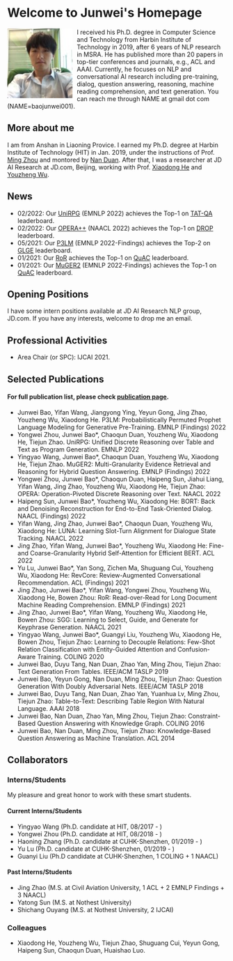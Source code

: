 # Welcome to Junwei's Homepage


<img align="left" src="citations.jpg" width=150 height=160 alt="a photo" style="padding-right:10px">

I received his Ph.D. degree in Computer Science and Technology from Harbin Institute of Technology in 2019, after 6 years of NLP research in MSRA. He has published more than 20 papers in top-tier conferences and journals, e.g., ACL and AAAI. Currently, he focuses on NLP and conversational AI research including pre-training, dialog, question answering, reasoning, machine reading comprehension, and text generation. You can reach me through NAME at gmail dot com (NAME=baojunwei001).

## More about me

I am from Anshan in Liaoning Provice. I earned my Ph.D. degree at Harbin Institute of Technology (HIT) in Jan. 2019, under the instructions of Prof. [Ming Zhou](https://scholar.google.com/citations?user=-HBuUWAAAAAJ&hl=en) and montored by [Nan Duan](https://nanduan.github.io/). After that, I was a researcher at JD AI Research at JD.com, Beijing, working with Prof. [Xiaodong He](https://scholar.google.com/citations?user=W5WbqgoAAAAJ&hl=en) and [Youzheng Wu](https://sites.google.com/site/erzhengcn/). 

## News
- 02/2022: Our [UniRPG]() (EMNLP 2022) achieves the Top-1 on [TAT-QA](https://nextplusplus.github.io/TAT-QA/) leaderboard.
- 02/2022: Our [OPERA++](https://aclanthology.org/2022.naacl-main.119.pdf) (NAACL 2022) achieves the Top-1 on [DROP](https://leaderboard.allenai.org/drop/submissions/public) leaderboard.
- 05/2021: Our [P3LM]() (EMNLP 2022-Findings) achieves the Top-2 on [GLGE](https://microsoft.github.io/glge/) leaderboard.
- 01/2021: Our [RoR](https://aclanthology.org/2021.findings-emnlp.160.pdf) achieves the Top-1 on [QuAC](https://quac.ai/) leaderboard.
- 01/2021: Our [MuGER2]() (EMNLP 2022-Findings) achieves the Top-1 on [QuAC](https://quac.ai/) leaderboard.


## Opening Positions
I have some intern positions available at JD AI Research NLP group, JD.com. If you have any interests, welcome to drop me an email. 

## Professional Activities
- Area Chair (or SPC): IJCAI 2021. 

## Selected Publications
#### For full publication list, please check [publication page](publications.md).
- Junwei Bao, Yifan Wang, Jiangyong Ying, Yeyun Gong, Jing Zhao, Youzheng Wu, Xiaodong He. P3LM: Probabilistically Permuted Prophet Language Modeling for Generative Pre-Training. EMNLP (Findings) 2022
- Yongwei Zhou, Junwei Bao*, Chaoqun Duan, Youzheng Wu, Xiaodong He, Tiejun Zhao. UniRPG: Unified Discrete Reasoning over Table and Text as Program Generation. EMNLP 2022
- Yingyao Wang, Junwei Bao*, Chaoqun Duan, Youzheng Wu, Xiaodong He, Tiejun Zhao. MuGER2: Multi-Granularity Evidence Retrieval and Reasoning for Hybrid Question Answering. EMNLP (Findings) 2022
- Yongwei Zhou, Junwei Bao*, Chaoqun Duan, Haipeng Sun, Jiahui Liang, Yifan Wang, Jing Zhao, Youzheng Wu, Xiaodong He, Tiejun Zhao: OPERA: Operation-Pivoted Discrete Reasoning over Text. NAACL 2022
- Haipeng Sun, Junwei Bao*, Youzheng Wu, Xiaodong He: BORT: Back and Denoising Reconstruction for End-to-End Task-Oriented Dialog. NAACL (Findings) 2022
- Yifan Wang, Jing Zhao, Junwei Bao*, Chaoqun Duan, Youzheng Wu, Xiaodong He: LUNA: Learning Slot-Turn Alignment for Dialogue State Tracking. NAACL 2022
- Jing Zhao, Yifan Wang, Junwei Bao*, Youzheng Wu, Xiaodong He: Fine- and Coarse-Granularity Hybrid Self-Attention for Efficient BERT. ACL 2022
- Yu Lu, Junwei Bao*, Yan Song, Zichen Ma, Shuguang Cui, Youzheng Wu, Xiaodong He: RevCore: Review-Augmented Conversational Recommendation. ACL (Findings) 2021
- Jing Zhao, Junwei Bao*, Yifan Wang, Yongwei Zhou, Youzheng Wu, Xiaodong He, Bowen Zhou: RoR: Read-over-Read for Long Document Machine Reading Comprehension. EMNLP (Findings) 2021
- Jing Zhao, Junwei Bao*, Yifan Wang, Youzheng Wu, Xiaodong He, Bowen Zhou: SGG: Learning to Select, Guide, and Generate for Keyphrase Generation. NAACL 2021
- Yingyao Wang, Junwei Bao*, Guangyi Liu, Youzheng Wu, Xiaodong He, Bowen Zhou, Tiejun Zhao: Learning to Decouple Relations: Few-Shot Relation Classification with Entity-Guided Attention and Confusion-Aware Training. COLING 2020
- Junwei Bao, Duyu Tang, Nan Duan, Zhao Yan, Ming Zhou, Tiejun Zhao: Text Generation From Tables. IEEE/ACM TASLP 2019
- Junwei Bao, Yeyun Gong, Nan Duan, Ming Zhou, Tiejun Zhao: Question Generation With Doubly Adversarial Nets. IEEE/ACM TASLP 2018
- Junwei Bao, Duyu Tang, Nan Duan, Zhao Yan, Yuanhua Lv, Ming Zhou, Tiejun Zhao: Table-to-Text: Describing Table Region With Natural Language. AAAI 2018
- Junwei Bao, Nan Duan, Zhao Yan, Ming Zhou, Tiejun Zhao: Constraint-Based Question Answering with Knowledge Graph. COLING 2016
- Junwei Bao, Nan Duan, Ming Zhou, Tiejun Zhao: Knowledge-Based Question Answering as Machine Translation. ACL 2014

## Collaborators

### Interns/Students
My pleasure and great honor to work with these smart students.

#### Current Interns/Students
- Yingyao Wang (Ph.D. candidate at HIT, 08/2017 - )
- Yongwei Zhou (Ph.D. candidate at HIT, 08/2018 - )
- Haoning Zhang (Ph.D. candidate at CUHK-Shenzhen, 01/2019 - )
- Yu Lu (Ph.D. candidate at CUHK-Shenzhen, 01/2019 - )
- Guanyi Liu (Ph.D candidate at CUHK-Shenzhen, 1 COLING + 1 NAACL)

#### Past Interns/Students
- Jing Zhao (M.S. at Civil Aviation University, 1 ACL + 2 EMNLP Findings + 3 NAACL)
- Yatong Sun (M.S. at Nothest University)
- Shichang Ouyang (M.S. at Nothest University, 2 IJCAI)

### Colleagues 
- Xiaodong He, Youzheng Wu, Tiejun Zhao, Shuguang Cui, Yeyun Gong, Haipeng Sun, Chaoqun Duan, Huaishao Luo.

